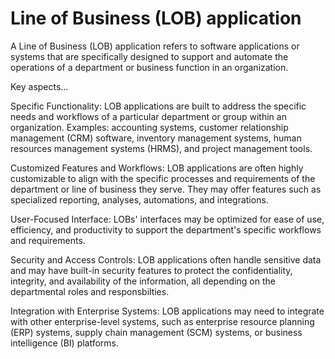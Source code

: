# Line of Business (LOB) application

A Line of Business (LOB) application refers to software applications or systems that are specifically designed to support and automate the operations of a department or business function in an organization. 

Key aspects…

Specific Functionality: LOB applications are built to address the specific needs and workflows of a particular department or group within an organization. Examples: accounting systems, customer relationship management (CRM) software, inventory management systems, human resources management systems (HRMS), and project management tools.

Customized Features and Workflows: LOB applications are often highly customizable to align with the specific processes and requirements of the department or line of business they serve. They may offer features such as specialized reporting, analyses, automations, and integrations.

User-Focused Interface: LOBs' interfaces may be optimized for ease of use, efficiency, and productivity to support the department's specific workflows and requirements.

Security and Access Controls: LOB applications often handle sensitive data and may have built-in security features to protect the confidentiality, integrity, and availability of the information, all depending on the departmental roles and responsbilties.

Integration with Enterprise Systems: LOB applications may need to integrate with other enterprise-level systems, such as enterprise resource planning (ERP) systems, supply chain management (SCM) systems, or business intelligence (BI) platforms. 